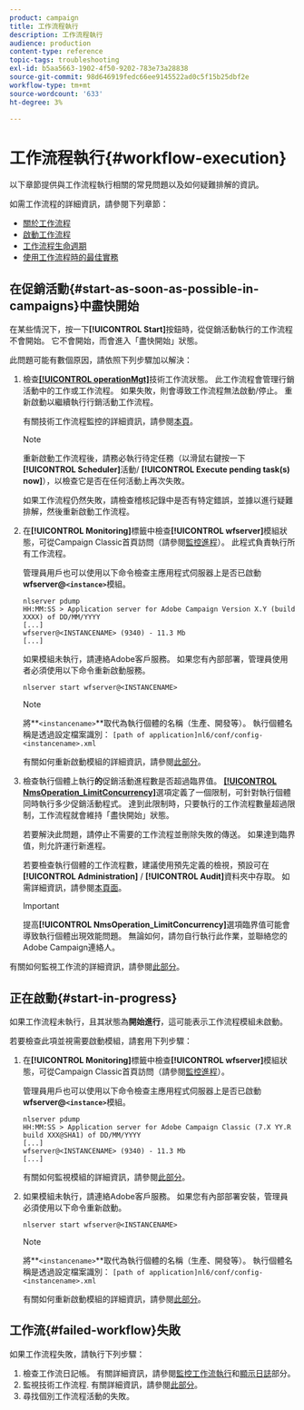 ```yaml
---
product: campaign
title: 工作流程執行
description: 工作流程執行
audience: production
content-type: reference
topic-tags: troubleshooting
exl-id: b5aa5663-1902-4f50-9202-783e73a28838
source-git-commit: 98d646919fedc66ee9145522ad0c5f15b25dbf2e
workflow-type: tm+mt
source-wordcount: '633'
ht-degree: 3%

---
```


# 工作流程執行{#workflow-execution}

以下章節提供與工作流程執行相關的常見問題以及如何疑難排解的資訊。

如需工作流程的詳細資訊，請參閱下列章節：

* [關於工作流程](../../workflow/using/about-workflows.md)
* [啟動工作流程](../../workflow/using/starting-a-workflow.md)
* [工作流程生命週期](../../workflow/using/workflow-life-cycle.md)
* [使用工作流程時的最佳實務](../../workflow/using/workflow-best-practices.md)

## 在促銷活動{#start-as-soon-as-possible-in-campaigns}中盡快開始

在某些情況下，按一下&#x200B;**[!UICONTROL Start]**&#x200B;按鈕時，從促銷活動執行的工作流程不會開始。 它不會開始，而會進入「盡快開始」狀態。

此問題可能有數個原因，請依照下列步驟加以解決：

1. 檢查[**[!UICONTROL operationMgt]**](../../workflow/using/about-technical-workflows.md)技術工作流狀態。 此工作流程會管理行銷活動中的工作或工作流程。 如果失敗，則會導致工作流程無法啟動/停止。 重新啟動以繼續執行行銷活動工作流程。

   有關技術工作流程監控的詳細資訊，請參閱[本頁](../../workflow/using/monitoring-technical-workflows.md)。

   >[!NOTE]
   >
   >重新啟動工作流程後，請務必執行待定任務（以滑鼠右鍵按一下&#x200B;**[!UICONTROL Scheduler]**&#x200B;活動/ **[!UICONTROL Execute pending task(s) now]**），以檢查它是否在任何活動上再次失敗。

   如果工作流程仍然失敗，請檢查稽核記錄中是否有特定錯誤，並據以進行疑難排解，然後重新啟動工作流程。

1. 在&#x200B;**[!UICONTROL Monitoring]**&#x200B;標籤中檢查&#x200B;**[!UICONTROL wfserver]**&#x200B;模組狀態，可從Campaign Classic首頁訪問（請參閱[監控進程](../../production/using/monitoring-processes.md)）。 此程式負責執行所有工作流程。

   管理員用戶也可以使用以下命令檢查主應用程式伺服器上是否已啟動&#x200B;**wfserver@`<instance>`**&#x200B;模組。

   ```
   nlserver pdump
   HH:MM:SS > Application server for Adobe Campaign Version X.Y (build XXXX) of DD/MM/YYYY
   [...]
   wfserver@<INSTANCENAME> (9340) - 11.3 Mb
   [...]
   ```

   如果模組未執行，請連絡Adobe客戶服務。 如果您有內部部署，管理員使用者必須使用以下命令重新啟動服務。

   ```
   nlserver start wfserver@<INSTANCENAME>
   ```

   >[!NOTE]
   >
   >將&#x200B;**`<instancename>`**取代為執行個體的名稱（生產、開發等）。 執行個體名稱是透過設定檔案識別：
   >`[path of application]nl6/conf/config-<instancename>.xml`

   有關如何重新啟動模組的詳細資訊，請參閱[此部分](../../production/using/usual-commands.md#module-launch-commands)。

1. 檢查執行個體上執行&#x200B;**的**&#x200B;促銷活動進程數是否超過臨界值。 [**[!UICONTROL NmsOperation_LimitConcurrency]**](../../installation/using/configuring-campaign-options.md#campaign-e-workflow-management)選項定義了一個限制，可針對執行個體同時執行多少促銷活動程式。 達到此限制時，只要執行的工作流程數量超過限制，工作流程就會維持「盡快開始」狀態。

   若要解決此問題，請停止不需要的工作流程並刪除失敗的傳送。 如果達到臨界值，則允許運行新進程。

   若要檢查執行個體的工作流程數，建議使用預先定義的檢視，預設可在&#x200B;**[!UICONTROL Administration]** / **[!UICONTROL Audit]**&#x200B;資料夾中存取。 如需詳細資訊，請參閱[本頁面](../../workflow/using/monitoring-workflow-execution.md#filtering-workflows-status)。

   >[!IMPORTANT]
   >
   >提高&#x200B;**[!UICONTROL NmsOperation_LimitConcurrency]**&#x200B;選項臨界值可能會導致執行個體出現效能問題。 無論如何，請勿自行執行此作業，並聯絡您的Adobe Campaign連絡人。

有關如何監視工作流的詳細資訊，請參閱[此部分](../../workflow/using/monitoring-workflow-execution.md)。

## 正在啟動{#start-in-progress}

如果工作流程未執行，且其狀態為&#x200B;**開始進行**，這可能表示工作流程模組未啟動。

若要檢查此項並視需要啟動模組，請套用下列步驟：

1. 在&#x200B;**[!UICONTROL Monitoring]**&#x200B;標籤中檢查&#x200B;**[!UICONTROL wfserver]**&#x200B;模組狀態，可從Campaign Classic首頁訪問（請參閱[監控進程](../../production/using/monitoring-processes.md)）。

   管理員用戶也可以使用以下命令檢查主應用程式伺服器上是否已啟動&#x200B;**wfserver@`<instance>`**&#x200B;模組。

   ```
   nlserver pdump
   HH:MM:SS > Application server for Adobe Campaign Classic (7.X YY.R build XXX@SHA1) of DD/MM/YYYY
   [...]
   wfserver@<INSTANCENAME> (9340) - 11.3 Mb
   [...]
   ```

   有關如何監視模組的詳細資訊，請參閱[此部分](../../production/using/usual-commands.md#monitoring-commands-)。

1. 如果模組未執行，請連絡Adobe客戶服務。 如果您有內部部署安裝，管理員必須使用以下命令重新啟動。

   ```
   nlserver start wfserver@<INSTANCENAME>
   ```

   >[!NOTE]
   >
   >將&#x200B;**`<instancename>`**取代為執行個體的名稱（生產、開發等）。 執行個體名稱是透過設定檔案識別：
   >`[path of application]nl6/conf/config-<instancename>.xml`

   有關如何重新啟動模組的詳細資訊，請參閱[此部分](../../production/using/usual-commands.md#module-launch-commands)。

## 工作流{#failed-workflow}失敗

如果工作流程失敗，請執行下列步驟：

1. 檢查工作流日記帳。 有關詳細資訊，請參閱[監控工作流執行](../../workflow/using/monitoring-workflow-execution.md)和[顯示日誌](../../workflow/using/monitoring-workflow-execution.md#displaying-logs)部分。
1. 監視技術工作流程. 有關詳細資訊，請參閱[此部分](../../workflow/using/monitoring-technical-workflows.md)。
1. 尋找個別工作流程活動的失敗。
